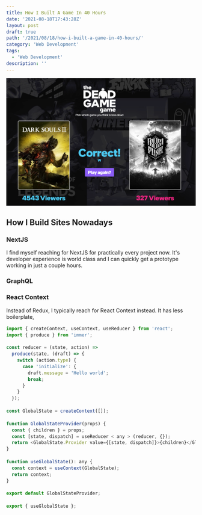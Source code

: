 ```yaml
---
title: How I Built A Game In 40 Hours
date: '2021-08-18T17:43:28Z'
layout: post
draft: true
path: '/2021/08/18/how-i-built-a-game-in-40-hours/'
category: 'Web Development'
tags:
  - 'Web Development'
description: ''
---
```


![TDGG](./TDGG.png)

## How I Build Sites Nowadays

### NextJS

I find myself reaching for NextJS for practically every project now. It's developer experience is world class and I can
quickly get a prototype working in just a couple hours.

### GraphQL

### React Context

Instead of Redux, I typically reach for React Context instead. It has less boilerplate,

```js
import { createContext, useContext, useReducer } from 'react';
import { produce } from 'immer';

const reducer = (state, action) =>
  produce(state, (draft) => {
    switch (action.type) {
      case 'initialize': {
        draft.message = 'Hello world';
        break;
      }
    }
  });

const GlobalState = createContext([]);

function GlobalStateProvider(props) {
  const { children } = props;
  const [state, dispatch] = useReducer < any > (reducer, {});
  return <GlobalState.Provider value={[state, dispatch]}>{children}</GlobalState.Provider>;
}

function useGlobalState(): any {
  const context = useContext(GlobalState);
  return context;
}

export default GlobalStateProvider;

export { useGlobalState };
```
